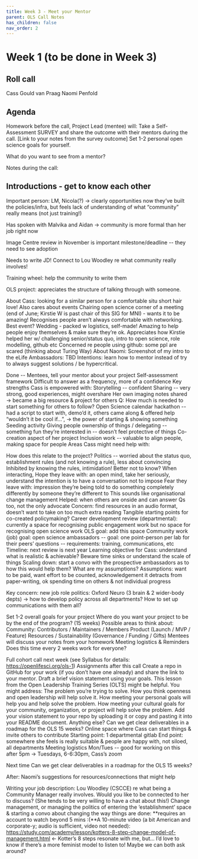 ```yaml
---
title: Week 3 - Meet your Mentor
parent: OLS Call Notes
has_children: false
nav_order: 2
---
```


# Week 1 (to be done in Week 3)
## Roll call
Cass Gould van Praag
Naomi Penfold

## Agenda

Homework before the call, Project Lead (mentee) will:
Take a Self-Assessment SURVEY and share the outcome with their mentors during the call.
 [Link to your notes from the survey outcome]
Set 1-2 personal open science goals for yourself.




What do you want to see from a mentor?




Notes during the call:

## Introductions - get to know each other

Important person: LM, Nicola(?) → clearly opportunities now they’ve built the policies/infra, but feels lack of understanding of what “community” really means (not just training!)

Has spoken with Malvika and Aidan → community is more formal than her job right now

Image Centre review in November is important milestone/deadline -- they need to see adoption

Needs to write JD! Connect to Lou Woodley re what community really involves!

Training wheel: help the community to write them

OLS project: appreciates the structure of talking through with someone.

About Cass:
looking for a similar person for a comfortable situ
short hair love!
Also cares about events
Chairing open science corner of a meeting (end of June; Kirstie W is past chair of this SIG for MNI) - wants it to be amazing! Recognises people aren’t always comfortable with networking.
Best event? Wedding - packed w logistics, self-made! Amazing to help people enjoy themselves & make sure they’re ok.
Appreciates how Kirstie helped her w/ challenging senior/status quo, intro to open science, role modelling, github etc
Concerned re people using github: some ppl are scared (thinking about Turing Way)
About Naomi:
Screenshot of my intro to the eLife Ambassadors:
TBD
Intentions: learn how to mentor instead of try to always suggest solutions / be hypercritical.


Done -- Mentees, tell your mentor about your project
Self-assessment framework
Difficult to answer as a frequency, more of a confidence
Key strengths Cass is empowered with:
Storytelling -- confident
Sharing -- very strong, good experiences, might overshare
Her own imaging notes shared → became a big resource & project for others
Q: How much is needed to start something for others to follow?
Open Science calendar hackathon -- had a script to start with, demo’d it, others came along & offered help “wouldn’t it be cool if…”, → the power of starting & showing something
Seeding activity
Giving people ownership of things / delegating -- something fun they’re interested in -- doesn’t feel protective of things
Co-creation aspect of her project
Inclusion work -- valuable to align people, making space for people
Areas Cass might need help with:
>>
How does this relate to the project?
Politics -- worried about the status quo, establishment rules (and not knowing a rule), less about convincing
Inhibited by knowing the rules, intimidation! Better not to know?
When interacting,
Hope they leave with: an open mind, take her seriously, understand the intention is to have a conversation not to impose
Fear they leave with: impression they’re being told to do something completely differently by someone they’re different to
This sounds like organisational change management
Helped: when others are onside and can answer Qs too, not the only advocate
Concern: find resources in an audio format, doesn’t want to take on too much extra reading
Tangible starting points for co-created policymaking?
Career development review (departmental): currently a space for recognising public engagement work but no space for recognising open science work
OLS goal: add this space
Community work (job) goal: open science ambassadors -- goal: one point-person per lab for their peers’ questions -- requirements: training, communications, etc
Timeline: next review is next year
Learning objective for Cass: understand what is realistic & achievable? Beware time sinks or understand the scale of things
Scaling down: start a convo with the prospective ambassadors as to how this would help them? What are my assumptions?
Assumptions: want to be paid, want effort to be counted, acknowledgement it detracts from paper-writing, ok spending time on others & not individual progress

Key concern: new job role politics: Oxford Neuro (3 brain & 2 wider-body depts) → how to develop policy across all departments? How to set up communications with them all?


Set 1-2 overall goals for your project
Where do you want your project to be by the end of the program? (15 weeks)
Possible areas to think about:
Community: Contributors / Maintainers / Members
Product (Launch / MVP / Feature)
Resources / Sustainability (Governance / Funding / Gifts)
Mentees will discuss your notes from your homework
Meeting logistics & Reminders
Does this time every 2 weeks work for everyone?


Full cohort call next week (see Syllabus for details: https://openlifesci.org/ols-1)
Assignments after this call
Create a repo in GitHub for your work (if you don’t have one already) and share the link to your mentor.
Draft a brief vision statement using your goals. This lesson from the Open Leadership Training Series (OLTS) might be helpful.
You might address:
The problem you’re trying to solve.
How you think openness and open leadership will help solve it.
How meeting your personal goals will help you and help solve the problem.
How meeting your cultural goals for your community, organization, or project will help solve the problem.
Add your vision statement to your repo by uploading it or copy and pasting it into your README document.
Anything else?
Can we get clear deliverables in a roadmap for the OLS 15 weeks?
Online space where Cass can start things & invite others to contribute
Starting point: 1 departmental gitlab
End point: somewhere she feels is really suitable & people are happy with, not siloed, all departments
Meeting logistics
Mon/Tues -- good for working on this after 5pm → Tuesdays, 6-6:30pm, Cass’s zoom

Next time
Can we get clear deliverables in a roadmap for the OLS 15 weeks?

After: Naomi’s suggestions for resources/connections that might help

Writing your job description: Lou Woodley (CSCCE) re what being a Community Manager really involves. Would you like to be connected to her to discuss? (She tends to be very willing to have a chat about this!)
Change management, or managing the politics of entering the ‘establishment’ space & starting a convo about changing the way things are done:
**requires an account to watch beyond 5 mins :(**A 10-minute video (a bit American and corporate-y; audio is sufficient, video not needed): https://study.com/academy/lesson/kotters-8-step-change-model-of-management.html ← Kotter’s 8 steps resonate with me, but...
I’d love to know if there’s a more feminist model to listen to! Maybe we can both ask around?
